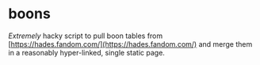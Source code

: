 # boons

_Extremely_ hacky script to pull boon tables from [https://hades.fandom.com/](https://hades.fandom.com/) and merge them in a reasonably hyper-linked, single static page.
